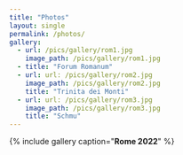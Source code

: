 ```yaml
---
title: "Photos"
layout: single
permalink: /photos/
gallery:
  - url: /pics/gallery/rom1.jpg
    image_path: /pics/gallery/rom1.jpg
  - title: "Forum Romanum"
  - url: url: /pics/gallery/rom2.jpg
    image_path: /pics/gallery/rom2.jpg
    title: "Trinita dei Monti"
  - url: url: /pics/gallery/rom3.jpg
    image_path: /pics/gallery/rom3.jpg
    title: "Schmu"
---
```


{% include gallery caption="**Rome 2022**" %}
